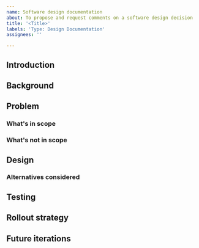 ```yaml
---
name: Software design documentation
about: To propose and request comments on a software design decision
title: '<Title>'
labels: 'Type: Design Documentation'
assignees: ''

---
```


## Introduction
<!-- A high-level, short overview of the problem(s) you are designing a solution for. -->

## Background
<!-- Provide the reader with the context surrounding the problem(s) you are trying to solve. -->

## Problem
<!-- Be as concrete as you can about: -->

### What's in scope

### What's not in scope

## Design
<!-- Explain your design to the solution here. Diagrams could help. -->

### Alternatives considered
<!-- Explain the trade off between different alternatives to your solution. -->

## Testing
<!-- Explain the testing strategies to verify your design correctness (if possible). -->

## Rollout strategy
<!-- Is the change backward compatible? If not, what is the migration strategy? -->

## Future iterations
<!-- Will there be future iterations of this design? -->
